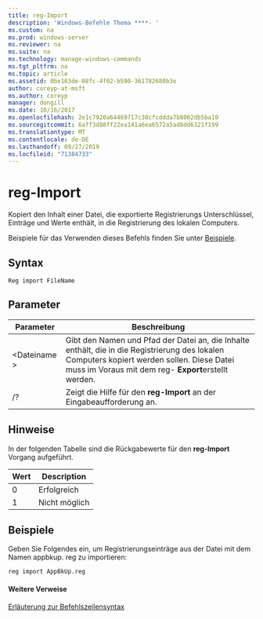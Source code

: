 ```yaml
---
title: reg-Import
description: 'Windows-Befehle Thema ****- '
ms.custom: na
ms.prod: windows-server
ms.reviewer: na
ms.suite: na
ms.technology: manage-windows-commands
ms.tgt_pltfrm: na
ms.topic: article
ms.assetid: 0be103de-08fc-4f02-b590-361782680b3e
author: coreyp-at-msft
ms.author: coreyp
manager: dongill
ms.date: 10/16/2017
ms.openlocfilehash: 2e1c7920a64469717c30cfcddda7b8002db5ba10
ms.sourcegitcommit: 6aff3d88ff22ea141a6ea6572a5ad8dd6321f199
ms.translationtype: MT
ms.contentlocale: de-DE
ms.lasthandoff: 09/27/2019
ms.locfileid: "71384733"
---
```

# <a name="reg-import"></a>reg-Import



Kopiert den Inhalt einer Datei, die exportierte Registrierungs Unterschlüssel, Einträge und Werte enthält, in die Registrierung des lokalen Computers.

Beispiele für das Verwenden dieses Befehls finden Sie unter [Beispiele](#BKMK_examples).

## <a name="syntax"></a>Syntax

```
Reg import FileName
```

## <a name="parameters"></a>Parameter

|Parameter|Beschreibung|
|---------|-----------|
|\<Dateiname >|Gibt den Namen und Pfad der Datei an, die Inhalte enthält, die in die Registrierung des lokalen Computers kopiert werden sollen. Diese Datei muss im Voraus mit dem reg- **Export**erstellt werden.|
|/?|Zeigt die Hilfe für den **reg-Import** an der Eingabeaufforderung an.|

## <a name="remarks"></a>Hinweise

In der folgenden Tabelle sind die Rückgabewerte für den **reg-Import** Vorgang aufgeführt.

|Wert|Description|
|-----|-----------|
|0|Erfolgreich|
|1|Nicht möglich|

## <a name="BKMK_examples"></a>Beispiele

Geben Sie Folgendes ein, um Registrierungseinträge aus der Datei mit dem Namen appbkup. reg zu importieren:
```
reg import AppBkUp.reg
```

#### <a name="additional-references"></a>Weitere Verweise

[Erläuterung zur Befehlszeilensyntax](command-line-syntax-key.md)